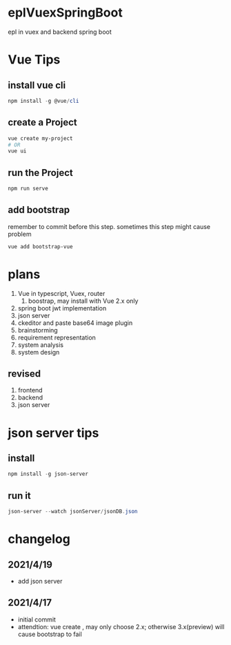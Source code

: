 # eplVuexSpringBoot
epl in vuex and backend spring boot

# Vue Tips
## install vue cli
```powershell
npm install -g @vue/cli
```
## create a Project
```powershell
vue create my-project
# OR
vue ui
```
## run the Project
```powershell
npm run serve
```

## add bootstrap
remember to commit before this step.
sometimes this step might cause problem
```powershell
vue add bootstrap-vue
```

# plans
1. Vue in typescript, Vuex, router
    1. boostrap, may install with Vue 2.x only
2. spring boot jwt implementation
3. json server
4. ckeditor and paste base64 image plugin
5. brainstorming
6. requirement representation
7. system analysis
8. system design
## revised 
1. frontend
2. backend 
3. json server

# json server tips
## install
```powershell
npm install -g json-server
```
## run it
```powershell
json-server --watch jsonServer/jsonDB.json
```

# changelog

## 2021/4/19
- add json server

## 2021/4/17
- initial commit
- attendtion: vue create <project>, may only choose 2.x; 
otherwise 3.x(preview) will cause bootstrap to fail
